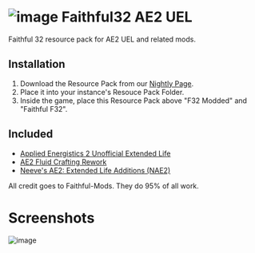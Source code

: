 # ![image](https://github.com/user-attachments/assets/fd53c3ca-66fe-452e-b259-7ab2b39282ba) Faithful32 AE2 UEL

Faithful 32 resource pack for AE2 UEL and related mods.

## Installation
1. Download the Resource Pack from our [Nightly Page](https://nightly.link/AE2-UEL/Faithful32-AE2-UEL/workflows/build/main/Faithful32-AE2-UEL).
2. Place it into your instance's Resouce Pack Folder.
3. Inside the game, place this Resource Pack above "F32 Modded" and "Faithful F32".

## Included
* [Applied Energistics 2 Unofficial Extended Life](https://github.com/AE2-UEL/Applied-Energistics-2)
* [AE2 Fluid Crafting Rework](https://github.com/AE2-UEL/AE2FluidCraft-Rework)
* [Neeve's AE2: Extended Life Additions (NAE2)](https://github.com/AE2-UEL/NAE2)

All credit goes to Faithful-Mods.
They do 95% of all work.

# Screenshots
![image](https://github.com/user-attachments/assets/c24a1fe5-c3f1-486e-af8f-79204583d895)
